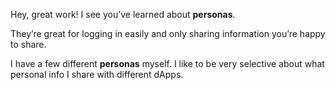 Hey, great work! I see you’ve learned about **personas**.

They’re great for logging in easily and only sharing information you’re happy to share.

I have a few different **personas** myself. I like to be very selective about what personal info I share with different dApps.
